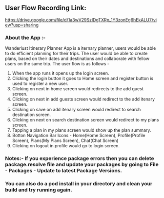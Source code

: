 
## User Flow Recording Link:
https://drive.google.com/file/d/1a3wV29SzlDgTXRp_1Y3zonEg6hEkALU7/view?usp=sharing

### About the App :- 
Wanderlust Itinerary Planner App is a iternary planner, users would be able to do efficient planning for their trips. The user would be able to create plans, based on their dates and destinations and collaborate with fellow users on the same trip. The user flow is as follows -

1) When the app runs it opens up the login screen.
2) Clicking the login button it goes to Home screen and register button is used to register a new user.
3) Clicking on next in home screen would redirects to the add guest screen.
4) Clicking on next in add guests screen would redirect to the add itenary screen.
5)  Clicking on save on add itenary screen would redirect to search destination screen.
6)  Clicking on next on search destination screen would redirect to my plans screen.
7)  Tapping a plan in my plans screen would show up the plan summary.
8)  Botton Navigation Bar Icons - Home(Home Screen), Profile(Profile Screen), Plans(My Plans Screen), Chat(Chat Screen)
9)  Clicking on logout in profile would go to login screen.


### Notes:- If you experience package errors then you can delete package.resolve file and update your packages by going to File - Packages - Update to latest Package Versions.
### You can also do a pod install in your directory and clean your build and try running again.
